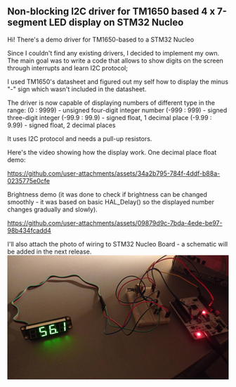 ## Non-blocking I2C driver for TM1650 based 4 x 7-segment LED display on STM32 Nucleo

Hi! There's a demo driver for TM1650-based to a STM32 Nucleo

Since I couldn't find any existing drivers, I decided to implement my own. The main goal was to write a code that allows to show digits on the screen through interrupts and learn I2C protocol;

I used TM1650's datasheet and figured out my self how to display the minus "-" sign which wasn't included in the datasheet. 


The driver is now capable of displaying numbers of different type in the range:
(0 : 9999) - unsigned four-digit integer number
(-999 : 999) - signed three-digit integer
(-99.9 : 99.9) - signed float, 1 decimal place
(-9.99 : 9.99) - signed float, 2 decimal places

It uses I2C protocol and needs a pull-up resistors. 

Here's the video showing how the display work.
One decimal place float demo:

https://github.com/user-attachments/assets/34a2b795-784f-4ddf-b88a-0235775e0cfe

Brightness demo (it was done to check if brightness can be changed smoothly - it was based on basic HAL_Delay() so the displayed number changes gradually and slowly).

https://github.com/user-attachments/assets/09879d9c-7bda-4ede-be97-98b434fcadd4

I'll also attach the photo of wiring to STM32 Nucleo Board - a schematic will be added in the next release.
![Wiring](/Images%20and%20videos/wiring.jpeg)
